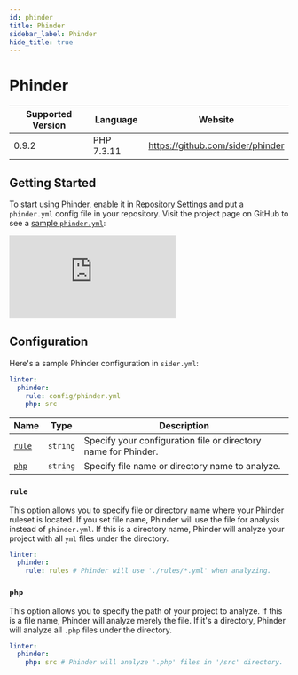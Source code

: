 ```yaml
---
id: phinder
title: Phinder
sidebar_label: Phinder
hide_title: true
---
```


# Phinder

| Supported Version | Language   | Website                          |
| ----------------- | ---------- | -------------------------------- |
| 0.9.2             | PHP 7.3.11 | https://github.com/sider/phinder |

## Getting Started

To start using Phinder, enable it in [Repository Settings](../../getting-started/repository-settings.md) and put a `phinder.yml` config file in your repository.
Visit the project page on GitHub to see a [sample `phinder.yml`](https://github.com/sider/phinder/blob/master/sample/phinder.yml):

<div class="Video">
  <iframe class="Video__iframe" src="https://www.youtube.com/embed/ErHtinxR3ns" frameborder="0" allowfullscreen></iframe>
</div>

## Configuration

Here's a sample Phinder configuration in `sider.yml`:

```yaml
linter:
  phinder:
    rule: config/phinder.yml
    php: src
```

| Name            | Type     | Description                                                    |
| --------------- | -------- | -------------------------------------------------------------- |
| [`rule`](#rule) | `string` | Specify your configuration file or directory name for Phinder. |
| [`php`](#php)   | `string` | Specify file name or directory name to analyze.                |

### `rule`

This option allows you to specify file or directory name where your Phinder ruleset is located.
If you set file name, Phinder will use the file for analysis instead of `phinder.yml`. If this is a directory name, Phinder will analyze your project with all `yml` files under the directory.

```yaml
linter:
  phinder:
    rule: rules # Phinder will use './rules/*.yml' when analyzing.
```

### `php`

This option allows you to specify the path of your project to analyze. If this is a file name, Phinder will analyze merely the file. If it's a directory, Phinder will analyze all `.php` files under the directory.

```yaml
linter:
  phinder:
    php: src # Phinder will analyze '.php' files in '/src' directory.
```
